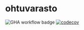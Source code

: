 # ohtuvarasto

![GHA workflow badge](https://github.com/ainkeri/ohtuvarasto/workflows/CI/badge.svg)
[![codecov](https://codecov.io/gh/ainkeri/ohtuvarasto/graph/badge.svg?token=MZSVTHG305)](https://codecov.io/gh/ainkeri/ohtuvarasto)
